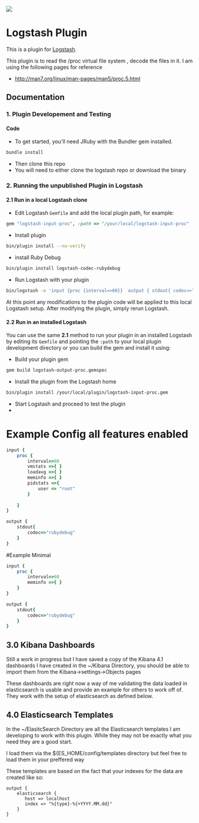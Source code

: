 ![](https://github.com/eperry/logstash-input-proc/wiki/MemInfoDashboard.png)

# Logstash Plugin

This is a plugin for [Logstash](https://github.com/elasticsearch/logstash).

This plugin is to read the /proc virtual file system , decode the files in it.
I am using the following pages for reference 

- http://man7.org/linux/man-pages/man5/proc.5.html




## Documentation


### 1. Plugin Developement and Testing

#### Code
- To get started, you'll need JRuby with the Bundler gem installed.
 ```sh
bundle install
```

- Then clone this repo
- You will need to either clone the logstash repo or download the binary



### 2. Running the unpublished Plugin in Logstash

#### 2.1 Run in a local Logstash clone

- Edit Logstash `Gemfile` and add the local plugin path, for example:
```ruby
gem "logstash-input-proc", :path => "/your/local/logstash-input-proc"
```
- Install plugin
```sh
bin/plugin install --no-verify
```
- install Ruby Debug
```sh
bin/plugin install logstash-codec-rubydebug
```
- Run Logstash with your plugin
```sh
bin/logstash -e 'input {proc {interval=>60}}  output { stdout{ codec=>"rubydebug"}}'
```
At this point any modifications to the plugin code will be applied to this local Logstash setup. After modifying the plugin, simply rerun Logstash.

#### 2.2 Run in an installed Logstash

You can use the same **2.1** method to run your plugin in an installed Logstash by editing its `Gemfile` and pointing the `:path` to your local plugin development directory or you can build the gem and install it using:

- Build your plugin gem
```sh
gem build logstash-output-proc.gemspec
```
- Install the plugin from the Logstash home
```sh
bin/plugin install /your/local/plugin/logstash-input-proc.gem
```
- Start Logstash and proceed to test the plugin
- 
# Example Config all features enabled
```ruby
input {
    proc {
        interval=>60
        vmstats =>{ }
        loadavg =>{ }
        meminfo =>{ }
        pidstats =>{ 
            user => "root"
        }
        
    }
}

output { 
    stdout{ 
        codec=>"rubydebug"
    }
}
```
#Example Minimal

```ruby
input {
    proc {
        interval=>60
        meminfo =>{ }
    }
}

output { 
    stdout{ 
        codec=>"rubydebug"
    }
}
```

## 3.0 Kibana Dashboards

Still a work in progress but I have saved a copy of the Kibana 4.1 dashboards I have created
in the ~/Kibana Directory, you should be able to import them from the Kibana->settings->Objects pages

These dashboards are right now a way of me validating the data loaded in elasticsearch is usable and provide an example for others to work off of. They work with the setup
of elasticsearch as defined below.


## 4.0 Elasticsearch Templates

In the ~/ElasitcSearch Directory are all the Elasticsearch templates I am developing to work with this plugin. 
While they may not be exactly what you need they are a good start. 

I load them via the ${ES_HOME/config/templates directory but feel free to load them in your preffered way 

These templates are based on the fact that your indexes for the data are created like so:
```
output { 
    elasticsearch { 
       host => localhost 
       index => "%{type}-%{+YYYY.MM.dd}"
    }
}
```

